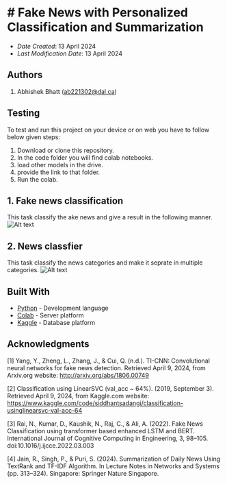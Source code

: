 # # Fake News with Personalized Classification and Summarization

- _Date Created_: 13 April 2024
- _Last Modification Date_: 13 April 2024

## Authors

1. Abhishek Bhatt (<ab221302@dal.ca>) 

## Testing

To test and  run this project on your device or on web you have to follow below given steps:

1. Download or clone this repository.
2. In the code folder you will find colab notebooks. 
3. load other models in the drive.
4. provide the  link to that folder.
5. Run the colab. 

## 1. Fake news classification 
This task classify the ake news and give a result in the following manner. 
![Alt text](https://drive.google.com/file/d/12FtDXJF7u-Qh2hHNddQYlfFocGS2ihaY/view?usp=drive_link)

## 2. News classfier 
This task classify the news categories and make it seprate in multiple categories. 
![Alt text](https://drive.google.com/file/d/1vOTfGyaSBAz_GqociuMbgZh5jGNsbPCE/view?usp=drive_link)
 
## Built With

- [Python](https://www.python.org/) - Development language
- [Colab](https://colab.google/) - Server platform
- [Kaggle](https://www.kaggle.com/) - Database platform


## Acknowledgments

[1] Yang, Y., Zheng, L., Zhang, J., & Cui, Q. (n.d.). TI-CNN: Convolutional neural networks for fake
news detection. Retrieved April 9, 2024, from Arxiv.org website: http://arxiv.org/abs/1806.00749

[2] Classification using LinearSVC (val_acc ~ 64%). (2019, September 3). Retrieved April 9, 2024,
from Kaggle.com website: https://www.kaggle.com/code/siddhantsadangi/classification-usinglinearsvc-val-acc-64

[3] Rai, N., Kumar, D., Kaushik, N., Raj, C., & Ali, A. (2022). Fake News Classification using
transformer based enhanced LSTM and BERT. International Journal of Cognitive Computing in
Engineering, 3, 98–105. doi:10.1016/j.ijcce.2022.03.003

[4] Jain, R., Singh, P., & Puri, S. (2024). Summarization of Daily News Using TextRank and TF-IDF
Algorithm. In Lecture Notes in Networks and Systems (pp. 313–324). Singapore: Springer Nature
Singapore.